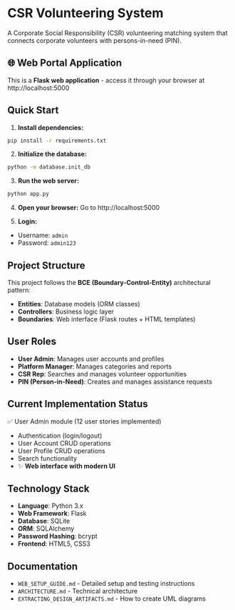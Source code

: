 # CSR Volunteering System

A Corporate Social Responsibility (CSR) volunteering matching system that connects corporate volunteers with persons-in-need (PIN).

## 🌐 Web Portal Application

This is a **Flask web application** - access it through your browser at http://localhost:5000

## Quick Start

1. **Install dependencies:**
```bash
pip install -r requirements.txt
```

2. **Initialize the database:**
```bash
python -m database.init_db
```

3. **Run the web server:**
```bash
python app.py
```

4. **Open your browser:**
Go to http://localhost:5000

5. **Login:**
- Username: `admin`
- Password: `admin123`

## Project Structure

This project follows the **BCE (Boundary-Control-Entity)** architectural pattern:

- **Entities**: Database models (ORM classes)
- **Controllers**: Business logic layer
- **Boundaries**: Web interface (Flask routes + HTML templates)

## User Roles

- **User Admin**: Manages user accounts and profiles
- **Platform Manager**: Manages categories and reports
- **CSR Rep**: Searches and manages volunteer opportunities
- **PIN (Person-in-Need)**: Creates and manages assistance requests

## Current Implementation Status

✅ User Admin module (12 user stories implemented)
- Authentication (login/logout)
- User Account CRUD operations
- User Profile CRUD operations
- Search functionality
- ✨ **Web interface with modern UI**

## Technology Stack

- **Language**: Python 3.x
- **Web Framework**: Flask
- **Database**: SQLite
- **ORM**: SQLAlchemy
- **Password Hashing**: bcrypt
- **Frontend**: HTML5, CSS3

## Documentation

- `WEB_SETUP_GUIDE.md` - Detailed setup and testing instructions
- `ARCHITECTURE.md` - Technical architecture
- `EXTRACTING_DESIGN_ARTIFACTS.md` - How to create UML diagrams

